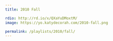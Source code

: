 ```yaml
---
title: 2010 Fall

rdio: http://rd.io/x/QXaYuDMoxtM/
image: https://yo.katydecorah.com/2010-fall.png

permalink: /playlists/2010/fall/
---
```

